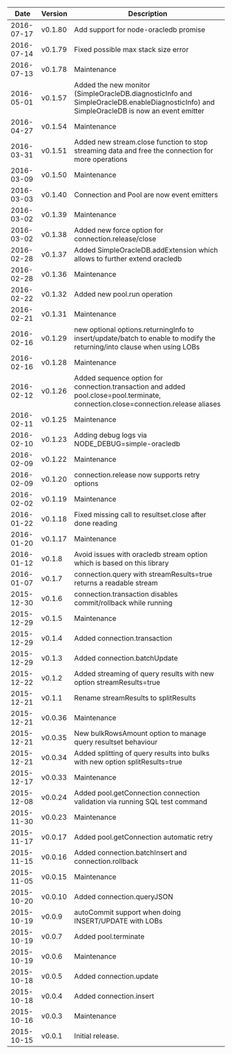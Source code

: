 | Date        | Version | Description |
| ----------- | ------- | ----------- |
| 2016-07-17  | v0.1.80 | Add support for node-oracledb promise |
| 2016-07-14  | v0.1.79 | Fixed possible max stack size error |
| 2016-07-13  | v0.1.78 | Maintenance |
| 2016-05-01  | v0.1.57 | Added the new monitor (SimpleOracleDB.diagnosticInfo and SimpleOracleDB.enableDiagnosticInfo) and SimpleOracleDB is now an event emitter |
| 2016-04-27  | v0.1.54 | Maintenance |
| 2016-03-31  | v0.1.51 | Added new stream.close function to stop streaming data and free the connection for more operations |
| 2016-03-09  | v0.1.50 | Maintenance |
| 2016-03-03  | v0.1.40 | Connection and Pool are now event emitters |
| 2016-03-02  | v0.1.39 | Maintenance |
| 2016-03-02  | v0.1.38 | Added new force option for connection.release/close |
| 2016-02-28  | v0.1.37 | Added SimpleOracleDB.addExtension which allows to further extend oracledb |
| 2016-02-28  | v0.1.36 | Maintenance |
| 2016-02-22  | v0.1.32 | Added new pool.run operation |
| 2016-02-21  | v0.1.31 | Maintenance |
| 2016-02-16  | v0.1.29 | new optional options.returningInfo to insert/update/batch to enable to modify the returning/into clause when using LOBs |
| 2016-02-16  | v0.1.28 | Maintenance |
| 2016-02-12  | v0.1.26 | Added sequence option for connection.transaction and added pool.close=pool.terminate, connection.close=connection.release aliases |
| 2016-02-11  | v0.1.25 | Maintenance |
| 2016-02-10  | v0.1.23 | Adding debug logs via NODE_DEBUG=simple-oracledb |
| 2016-02-09  | v0.1.22 | Maintenance |
| 2016-02-09  | v0.1.20 | connection.release now supports retry options |
| 2016-02-02  | v0.1.19 | Maintenance |
| 2016-01-22  | v0.1.18 | Fixed missing call to resultset.close after done reading |
| 2016-01-20  | v0.1.17 | Maintenance |
| 2016-01-12  | v0.1.8  | Avoid issues with oracledb stream option which is based on this library |
| 2016-01-07  | v0.1.7  | connection.query with streamResults=true returns a readable stream |
| 2015-12-30  | v0.1.6  | connection.transaction disables commit/rollback while running |
| 2015-12-29  | v0.1.5  | Maintenance |
| 2015-12-29  | v0.1.4  | Added connection.transaction |
| 2015-12-29  | v0.1.3  | Added connection.batchUpdate |
| 2015-12-22  | v0.1.2  | Added streaming of query results with new option streamResults=true |
| 2015-12-21  | v0.1.1  | Rename streamResults to splitResults |
| 2015-12-21  | v0.0.36 | Maintenance |
| 2015-12-21  | v0.0.35 | New bulkRowsAmount option to manage query resultset behaviour |
| 2015-12-21  | v0.0.34 | Added splitting of query results into bulks with new option splitResults=true |
| 2015-12-17  | v0.0.33 | Maintenance |
| 2015-12-08  | v0.0.24 | Added pool.getConnection connection validation via running SQL test command |
| 2015-11-30  | v0.0.23 | Maintenance |
| 2015-11-17  | v0.0.17 | Added pool.getConnection automatic retry |
| 2015-11-15  | v0.0.16 | Added connection.batchInsert and connection.rollback |
| 2015-11-05  | v0.0.15 | Maintenance |
| 2015-10-20  | v0.0.10 | Added connection.queryJSON |
| 2015-10-19  | v0.0.9  | autoCommit support when doing INSERT/UPDATE with LOBs |
| 2015-10-19  | v0.0.7  | Added pool.terminate |
| 2015-10-19  | v0.0.6  | Maintenance |
| 2015-10-18  | v0.0.5  | Added connection.update |
| 2015-10-18  | v0.0.4  | Added connection.insert |
| 2015-10-16  | v0.0.3  | Maintenance |
| 2015-10-15  | v0.0.1  | Initial release. |
